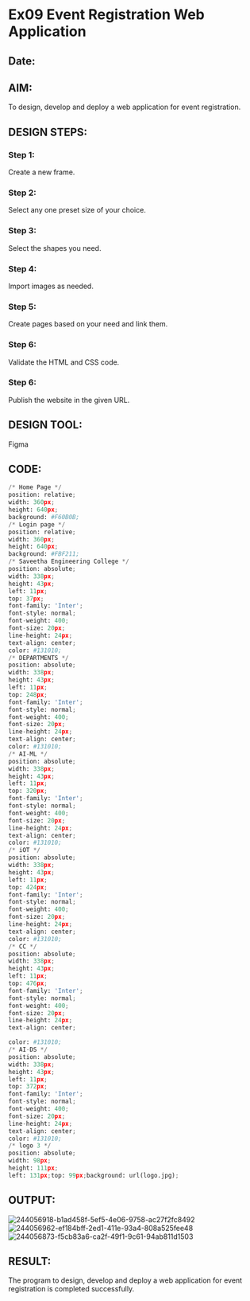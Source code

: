 # Ex09 Event Registration Web Application
## Date:

## AIM:
To design, develop and deploy a web application for event registration.

## DESIGN STEPS:

### Step 1:
Create a new frame.

### Step 2:
Select any one preset size of your choice.

### Step 3:
Select the shapes you need.

### Step 4:
Import images as needed.

### Step 5:
Create pages based on your need and link them.

### Step 6:

Validate the HTML and CSS code.

### Step 6:

Publish the website in the given URL.

## DESIGN TOOL:
Figma

## CODE:
```python
/* Home Page */
position: relative;
width: 360px;
height: 640px;
background: #F60B0B;
/* Login page */
position: relative;
width: 360px;
height: 640px;
background: #FBF211;
/* Saveetha Engineering College */
position: absolute;
width: 338px;
height: 43px;
left: 11px;
top: 37px;
font-family: 'Inter';
font-style: normal;
font-weight: 400;
font-size: 20px;
line-height: 24px;
text-align: center;
color: #131010;
/* DEPARTMENTS */
position: absolute;
width: 338px;
height: 43px;
left: 11px;
top: 248px;
font-family: 'Inter';
font-style: normal;
font-weight: 400;
font-size: 20px;
line-height: 24px;
text-align: center;
color: #131010;
/* AI-ML */
position: absolute;
width: 338px;
height: 43px;
left: 11px;
top: 320px;
font-family: 'Inter';
font-style: normal;
font-weight: 400;
font-size: 20px;
line-height: 24px;
text-align: center;
color: #131010;
/* iOT */
position: absolute;
width: 338px;
height: 43px;
left: 11px;
top: 424px;
font-family: 'Inter';
font-style: normal;
font-weight: 400;
font-size: 20px;
line-height: 24px;
text-align: center;
color: #131010;
/* CC */
position: absolute;
width: 338px;
height: 43px;
left: 11px;
top: 476px;
font-family: 'Inter';
font-style: normal;
font-weight: 400;
font-size: 20px;
line-height: 24px;
text-align: center;

color: #131010;
/* AI-DS */
position: absolute;
width: 338px;
height: 43px;
left: 11px;
top: 372px;
font-family: 'Inter';
font-style: normal;
font-weight: 400;
font-size: 20px;
line-height: 24px;
text-align: center;
color: #131010;
/* logo 3 */
position: absolute;
width: 98px;
height: 111px;
left: 131px;top: 99px;background: url(logo.jpg);

```

## OUTPUT:
![244056918-b1ad458f-5ef5-4e06-9758-ac27f2fc8492](https://github.com/KesavDeepak/Figma/assets/139336019/4cbf6a33-3b7e-4ac5-8ba1-ae6586cbf22f)
![244056962-ef184bff-2ed1-411e-93a4-808a525fee48](https://github.com/KesavDeepak/Figma/assets/139336019/fc6565db-8615-49e3-9512-a1ca973a4b39)
![244056873-f5cb83a6-ca2f-49f1-9c61-94ab811d1503](https://github.com/KesavDeepak/Figma/assets/139336019/b75b8025-2b45-4b20-b95c-89100a723e40)


## RESULT:
The program to design, develop and deploy a web application for event registration is completed successfully.
